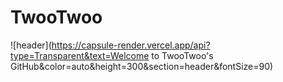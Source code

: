 # TwooTwoo

![header](https://capsule-render.vercel.app/api?type=Transparent&text=Welcome to TwooTwoo's GitHub&color=auto&height=300&section=header&fontSize=90)

